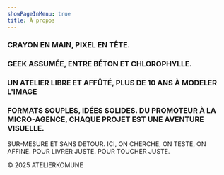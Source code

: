 ```yaml
---
showPageInMenu: true
title: À propos
---
```


### CRAYON EN MAIN, PIXEL EN TÊTE.

### GEEK ASSUMÉE, ENTRE BÉTON ET CHLOROPHYLLE.

### UN ATELIER LIBRE ET AFFÛTÉ, PLUS DE 10 ANS À MODELER L'IMAGE

### FORMATS SOUPLES, IDÉES SOLIDES. DU PROMOTEUR À LA MICRO-AGENCE, CHAQUE PROJET EST UNE AVENTURE VISUELLE.

SUR-MESURE ET SANS DETOUR. ICI, ON CHERCHE, ON TESTE, ON AFFINE. POUR LIVRER JUSTE. POUR TOUCHER JUSTE.

© 2025 ATELIERKOMUNE
